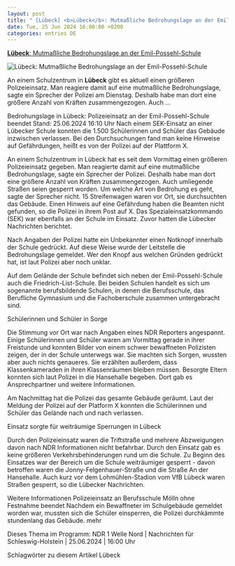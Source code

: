 ```yaml
---
layout: post
title: " [Lübeck] <b>Lübeck</b>: Mutmaßliche Bedrohungslage an der Emil-Possehl-Schule"
date: Tue, 25 Jun 2024 16:00:00 +0200
categories: entries DE
---
```

[<b>Lübeck</b>: Mutmaßliche Bedrohungslage an der Emil-Possehl-Schule](https://www.ndr.de/nachrichten/schleswig-holstein/Luebeck-Mutmassliche-Bedrohungslage-an-der-Emil-Possehl-Schule,luebeck3288.html)

![<b>Lübeck</b>: Mutmaßliche Bedrohungslage an der Emil-Possehl-Schule](https://www.ndr.de/nachrichten/schleswig-holstein/luebeck3286_v-contentxl.jpg)

An einem Schulzentrum in <b>Lübeck</b> gibt es aktuell einen größeren Polizeieinsatz. Man reagiere damit auf eine mutmaßliche Bedrohungslage, sagte ein Sprecher der Polizei am Dienstag. Deshalb habe man dort eine größere Anzahl von Kräften zusammengezogen. Auch ...

Bedrohungslage in Lübeck: Polizeieinsatz an der Emil-Possehl-Schule beendet Stand: 25.06.2024 16:10 Uhr Nach einem SEK-Einsatz an einer Lübecker Schule konnten die 1.500 Schülerinnen und Schüler das Gebäude inzwischen verlassen. Bei den Durchsuchungen fand man keine Hinweise auf Gefährdungen, heißt es von der Polizei auf der Plattform X.

An einem Schulzentrum in Lübeck hat es seit dem Vormittag einen größeren Polizeieinsatz gegeben. Man reagierte damit auf eine mutmaßliche Bedrohungslage, sagte ein Sprecher der Polizei. Deshalb habe man dort eine größere Anzahl von Kräften zusammengezogen. Auch umliegende Straßen seien gesperrt worden. Um welche Art von Bedrohung es geht, sagte der Sprecher nicht. 15 Streifenwagen waren vor Ort, sie durchsuchten das Gebäude. Einen Hinweis auf eine Gefährdung haben die Beamten nicht gefunden, so die Polizei in ihrem Post auf X. Das Spezialeinsatzkommando (SEK) war ebenfalls an der Schule im Einsatz. Zuvor hatten die Lübecker Nachrichten berichtet.

Nach Angaben der Polizei hatte ein Unbekannter einen Notknopf innerhalb der Schule gedrückt. Auf diese Weise wurde der Leitstelle die Bedrohungslage gemeldet. Wer den Knopf aus welchen Gründen gedrückt hat, ist laut Polizei aber noch unklar.

Auf dem Gelände der Schule befindet sich neben der Emil-Possehl-Schule auch die Friedrich-List-Schule. Bei beiden Schulen handelt es sich um sogenannte berufsbildende Schulen, in denen die Berufsschule, das Berufliche Gymnasium und die Fachoberschule zusammen untergebracht sind.

Schülerinnen und Schüler in Sorge

Die Stimmung vor Ort war nach Angaben eines NDR Reporters angespannt. Einige Schülerinnen und Schüler waren am Vormittag gerade in ihrer Freistunde und konnten Bilder von einem schwer bewaffneten Polizisten zeigen, der in der Schule unterwegs war. Sie machten sich Sorgen, wussten aber auch nichts genaueres. Sie erzählten außerdem, dass Klassenkameraden in ihren Klassenräumen bleiben müssen. Besorgte Eltern konnten sich laut Polizei in die Hansehalle begeben. Dort gab es Ansprechpartner und weitere Informationen.

Am Nachmittag hat die Polizei das gesamte Gebäude geräumt. Laut der Meldung der Polizei auf der Platform X konnten die Schülerinnen und Schüler das Gelände nach und nach verlassen.

Einsatz sorgte für weiträumige Sperrungen in Lübeck

Durch den Polizeieinsatz waren die Triftstraße und mehrere Abzweigungen davon nach NDR Informationen nicht befahrbar. Durch den Einsatz gab es keine größeren Verkehrsbehinderungen rund um die Schule. Zu Beginn des Einsatzes war der Bereich um die Schule weiträumiger gesperrt - davon betroffen waren die Jonny-Felgenhauer-Straße und die Straße An der Hansehalle. Auch kurz vor dem Lohmühlen-Stadion vom VfB Lübeck waren Straßen gesperrt, so die Lübecker Nachrichten.

Weitere Informationen Polizeieinsatz an Berufsschule Mölln ohne Festnahme beendet Nachdem ein Bewaffneter im Schulgebäude gemeldet worden war, mussten sich die Schüler einsperren, die Polizei durchkämmte stundenlang das Gebäude. mehr

Dieses Thema im Programm: NDR 1 Welle Nord | Nachrichten für Schleswig-Holstein | 25.06.2024 | 16:00 Uhr

Schlagwörter zu diesem Artikel Lübeck

